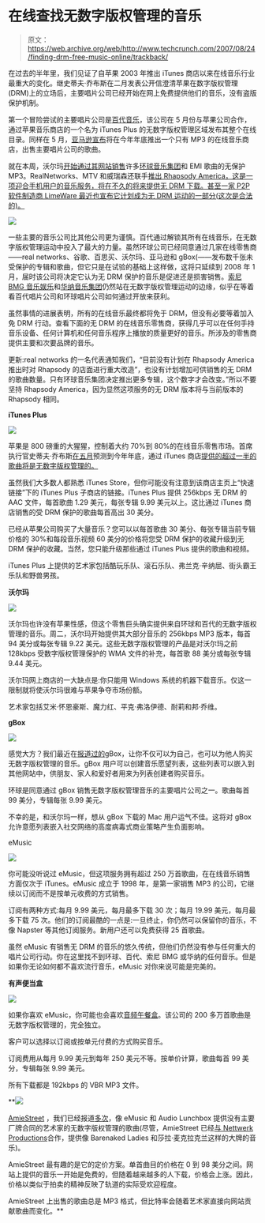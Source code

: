 # 在线查找无数字版权管理的音乐

> 原文：<https://web.archive.org/web/http://www.techcrunch.com/2007/08/24/finding-drm-free-music-online/trackback/>

在过去的半年里，我们见证了自苹果 2003 年推出 iTunes 商店以来在线音乐行业最重大的变化。继史蒂夫·乔布斯在二月发表公开信澄清苹果在数字版权管理(DRM)上的立场后，主要唱片公司已经开始在网上免费提供他们的音乐，没有盗版保护机制。

第一个冒险尝试的主要唱片公司是[百代音乐](https://web.archive.org/web/20150806045011/http://www.emigroup.com/)，该公司在 5 月份与苹果公司合作，通过苹果音乐商店的一个名为 iTunes Plus 的无数字版权管理区域发布其整个在线目录。同样在 5 月，[亚马逊宣布](https://web.archive.org/web/20150806045011/http://www.techcrunch.com/2007/05/16/another-break-in-the-wall-amazoncom-to-sell-drm-free-music/)将在今年年底推出一个只有 MP3 的在线音乐商店，出售主要唱片公司的歌曲。

就在本周，沃尔玛[开始通过其网站销售](https://web.archive.org/web/20150806045011/http://news.zdnet.com/2100-9588_22-6203574.html)许多[环球音乐集团](https://web.archive.org/web/20150806045011/http://www.umusic.com/)和 EMI 歌曲的无保护 MP3。RealNetworks、MTV 和威瑞森还联手[推出 Rhapsody America，这是一项迎合手机用户的音乐服务，将在不久的将来提供无 DRM 下载。甚至一家 P2P 软件制造商 LimeWare 最近也宣布它计划成为无 DRM 运动的一部分(这次是合法的)。](https://web.archive.org/web/20150806045011/http://www.engadget.com/2007/08/21/mtv-real-to-merge-urge-and-rhapsody/)

[![](img/e8d15d929911a2c6d61d55d97119819f.png)](https://web.archive.org/web/20150806045011/http://www.techcrunch.com/wp-content/drmfree_online_music_providers.html)

一些主要的音乐公司比其他公司更为谨慎。百代通过解锁其所有在线音乐，在无数字版权管理运动中投入了最大的力量。虽然环球公司已经同意通过几家在线零售商——real networks、谷歌、百思买、沃尔玛、亚马逊和 gBox(——发布数千张未受保护的专辑和歌曲，但它只是在试验的基础上这样做，这将只延续到 2008 年 1 月，届时该公司将决定它认为无 DRM 保护的音乐是促进还是损害销售。[索尼 BMG 音乐娱乐](https://web.archive.org/web/20150806045011/http://www.bmg.com/)和[华纳音乐集团](https://web.archive.org/web/20150806045011/http://www.wmg.com/)仍然站在无数字版权管理运动的边缘，似乎在等着看百代唱片公司和环球唱片公司如何通过开放来获利。

虽然事情的进展表明，所有的在线音乐最终都将免于 DRM，但没有必要等着加入免 DRM 行动。查看下面的无 DRM 的在线音乐零售商，获得几乎可以在任何手持音乐设备、任何计算机和任何音乐程序上播放的质量更好的音乐。所涉及的零售商提供主要和次要品牌的音乐。

更新:real networks 的一名代表通知我们，“目前没有计划在 Rhapsody America 推出时对 Rhapsody 的店面进行重大改造”，也没有计划增加可供销售的无 DRM 的歌曲数量。只有环球音乐集团决定推出更多专辑，这个数字才会改变。”所以不要坚持 Rhapsody America，因为显然这项服务的无 DRM 版本将与当前版本的 Rhapsody 相同。

**iTunes Plus**

[![](img/25058b7346253f41792fd74f5724b37d.png)](https://web.archive.org/web/20150806045011/http://www.apple.com/itunes/)

苹果是 800 磅重的大猩猩，控制着大约 70%到 80%的在线音乐零售市场。首席执行官史蒂夫·乔布斯[在五月](https://web.archive.org/web/20150806045011/http://news.zdnet.com/2100-9588_22-6187457.html)预测到今年年底，通过 iTunes 商店[提供的超过一半的歌曲将是无数字版权管理的。](https://web.archive.org/web/20150806045011/http://www.apple.com/itunes/)

虽然我们大多数人都熟悉 iTunes Store，但你可能没有注意到该商店主页上“快速链接”下的 iTunes Plus 子商店的链接。iTunes Plus 提供 256kbps 无 DRM 的 AAC 文件，每首歌曲 1.29 美元，每张专辑 9.99 美元以上。这比通过 iTunes 商店销售的受 DRM 保护的歌曲每首高出 30 美分。

已经从苹果公司购买了大量音乐？您可以以每首歌曲 30 美分、每张专辑当前专辑价格的 30%和每段音乐视频 60 美分的价格将您受 DRM 保护的收藏升级到无 DRM 保护的收藏。当然，您只能升级那些通过 iTunes Plus 提供的歌曲和视频。

iTunes Plus 上提供的艺术家包括酷玩乐队、滚石乐队、弗兰克·辛纳屈、街头霸王乐队和野兽男孩。

**沃尔玛**

[![](img/2d548c77f0cdeddf6ad6c4dcfead064f.png)](https://web.archive.org/web/20150806045011/http://musicdownloads.walmart.com/)

沃尔玛也许没有苹果性感，但这个零售巨头确实提供来自环球和百代的无数字版权管理的音乐。周二，沃尔玛开始提供其大部分音乐的 256kbps MP3 版本，每首 94 美分或每张专辑 9.22 美元。这些无数字版权管理的产品是对沃尔玛之前 128kbps 受数字版权管理保护的 WMA 文件的补充，每首歌 88 美分或每张专辑 9.44 美元。

沃尔玛网上商店的一大缺点是:你只能用 Windows 系统的机器下载音乐。仅这一限制就将使沃尔玛很难与苹果争夺市场份额。

艺术家包括艾米·怀恩豪斯、魔力红、平克·弗洛伊德、耐莉和邦·乔维。

**gBox**

[![](img/9ab7760a2a5bf509867a5405d2378c0e.png)](https://web.archive.org/web/20150806045011/http://www.crunchbase.com/company/gBox)

感觉大方？我们最近在[报道过的](https://web.archive.org/web/20150806045011/http://www.techcrunch.com/2007/08/21/gbox-give-the-gift-of-drm-free-music/)gBox，让你不仅可以为自己，也可以为他人购买无数字版权管理的音乐。gBox 用户可以创建音乐愿望列表，这些列表可以嵌入到其他网站中，供朋友、家人和爱好者用来为列表创建者购买音乐。

环球是同意通过 gBox 销售无数字版权管理音乐的主要唱片公司之一。歌曲每首 99 美分，专辑每张 9.99 美元。

不幸的是，和沃尔玛一样，想从 gBox 下载的 Mac 用户运气不佳。这将对 gBox 允许意愿列表嵌入社交网络的高度病毒式商业策略产生负面影响。

eMusic

[![](img/eb1702f211fa92595824438b72001194.png)](https://web.archive.org/web/20150806045011/http://www.crunchbase.com/company/emusic)

你可能没听说过 eMusic，但这项服务拥有超过 250 万首歌曲，在在线音乐销售方面仅次于 iTunes。eMusic 成立于 1998 年，是第一家销售 MP3 的公司，它继续以订阅而不是按单元收费的方式销售。

订阅有两种方式:每月 9.99 美元，每月最多下载 30 次；每月 19.99 美元，每月最多下载 75 次。他们的订阅最酷的一点是:一旦终止，你仍然可以保留你的音乐，不像 Napster 等其他订阅服务。新用户还可以免费获得 25 首歌曲。

虽然 eMusic 有销售无 DRM 的音乐的悠久传统，但他们仍然没有参与任何重大的唱片公司行动。你在这里找不到环球、百代、索尼 BMG 或华纳的任何音乐。但是如果你无论如何都不喜欢流行音乐，eMusic 对你来说可能是完美的。

**有声便当盒**

[![](img/ac4c494c12c2fe3507dfd1ba97445043.png)](https://web.archive.org/web/20150806045011/http://www.audiolunchbox.com/)

如果你喜欢 eMusic，你可能也会喜欢[音频午餐盒](https://web.archive.org/web/20150806045011/http://www.audiolunchbox.com/)。该公司的 200 多万首歌曲是无数字版权管理的，完全独立。

客户可以选择以订阅或按单元付费的方式购买音乐。

订阅费用从每月 9.99 美元到每年 250 美元不等。按单价计算，歌曲每首 99 美分，专辑每张 9.99 美元。

所有下载都是 192kbps 的 VBR MP3 文件。

 **[![](img/c76bb18c47d20d9365a726d9c6693f8e.png)](https://web.archive.org/web/20150806045011/http://www.crunchbase.com/company/AmieStreet)

[AmieStreet](https://web.archive.org/web/20150806045011/http://www.crunchbase.com/company/AmieStreet) ，我们已经报道[多次](https://web.archive.org/web/20150806045011/http://www.techcrunch.com/2007/07/03/amie-street-celebrates-first-birthday-free-music-for-techcrunch-readers/)，像 eMusic 和 Audio Lunchbox 提供没有主要厂牌合同的艺术家的无数字版权管理的歌曲(尽管，AmieStreet 已经[与 Nettwerk Productions](https://web.archive.org/web/20150806045011/http://www.techcrunch.com/2007/03/05/barenaked-ladies-new-album-free-no-drm-now/)合作，提供像 Barenaked Ladies 和莎拉·麦克拉克兰这样的大牌的音乐)。

AmieStreet 最有趣的是它的定价方案。单首曲目的价格在 0 到 98 美分之间。网站上提供的音乐一开始是免费的，但随着越来越多的人下载，价格会上涨。因此，价格以类似于拍卖的精神反映了轨道的实际受欢迎程度。

AmieStreet 上出售的歌曲总是 MP3 格式，但比特率会随着艺术家直接向网站贡献歌曲而变化。**
